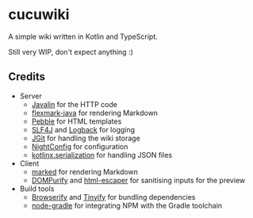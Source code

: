 # cucuwiki

A simple wiki written in Kotlin and TypeScript.

Still very WIP, don't expect anything :)

## Credits
- Server
  - [Javalin](https://javalin.io) for the HTTP code
  - [flexmark-java](https://github.com/vsch/flexmark-java/) for rendering Markdown
  - [Pebble](https://pebbletemplates.io/) for HTML templates
  - [SLF4J](https://slf4j.org) and [Logback](https://logback.qos.ch/) for logging
  - [JGit](https://www.eclipse.org/jgit/) for handling the wiki storage
  - [NightConfig](https://github.com/TheElectronWill/night-config/) for configuration
  - [kotlinx.serialization](https://github.com/Kotlin/kotlinx.serialization/) for handling JSON files
- Client
  - [marked](https://marked.js.org/) for rendering Markdown
  - [DOMPurify](https://github.com/cure53/DOMPurify) and [html-escaper](https://github.com/WebReflection/html-escaper)
    for sanitising inputs for the preview
- Build tools
  - [Browserify](https://browserify.org/) and [Tinyify](https://github.com/browserify/tinyify) for bundling dependencies
  - [node-gradle](https://github.com/node-gradle/gradle-node-plugin/) for integrating NPM with the Gradle toolchain
